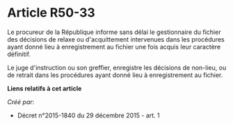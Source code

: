 # Article R50-33

Le procureur de la République informe sans délai le gestionnaire du fichier des décisions de relaxe ou d'acquittement
intervenues dans les procédures ayant donné lieu à enregistrement au fichier une fois acquis leur caractère définitif. 

Le juge d'instruction ou son greffier, enregistre les décisions de non-lieu, ou de retrait dans les procédures ayant donné
lieu à enregistrement au fichier.

**Liens relatifs à cet article**

_Créé par_:

  - Décret n°2015-1840 du 29 décembre 2015 - art. 1

